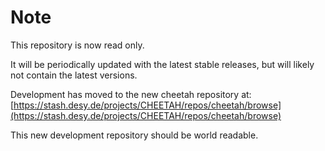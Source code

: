 # Note #


This repository is now read only. 

It will be periodically updated with the latest stable releases, but will likely not contain the latest versions. 

Development has moved to the new cheetah repository at:
[https://stash.desy.de/projects/CHEETAH/repos/cheetah/browse](https://stash.desy.de/projects/CHEETAH/repos/cheetah/browse)

This new development repository should be world readable.  
